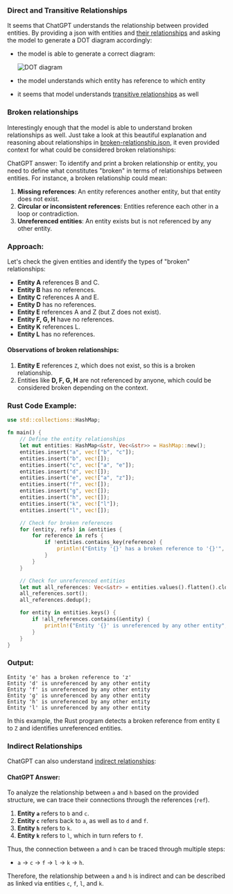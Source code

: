 ### Direct and Transitive Relationships
It seems that ChatGPT understands the relationship between provided entities.
By providing a json with entities and [their relationships](direct-relationships.json) and asking the model
to generate a DOT diagram accordingly:
 - the model is able to generate a correct diagram:
   
   ![DOT diagram](https://www.plantuml.com/plantuml/png/SoWkIImgAStDuKh9J2zABCXGS5Uevb80WaI5w9p4fDGSMoNNl9BCaae5HmKDGqsbM6kmR1Awh9E2XX5SDWLTrWMermmkdOqkxQsWOMOEbyv0b_PGqB2qj8JBbw3BXm1DXrWETRckdKAIDOAT0PL80N6ohH7i4gX41aG2mIv1OYSXiLEikMgv75BpKe0X1W00)
 
 - the model understands which entity has reference to which entity
 - it seems that model understands [transitive relationships](transitive-relationships.json) as well

### Broken relationships
Interestingly enough that the model is able to understand broken relationships as well.
Just take a look at this beautiful explanation and reasoning 
about relationships in [broken-relationship.json](broken-relationship.json),
it even provided context for what could be considered broken relationships:

ChatGPT answer:
To identify and print a broken relationship or entity, you need to define what constitutes "broken" in terms of relationships between entities. For instance, a broken relationship could mean:

1. **Missing references**: An entity references another entity, but that entity does not exist.
2. **Circular or inconsistent references**: Entities reference each other in a loop or contradiction.
3. **Unreferenced entities**: An entity exists but is not referenced by any other entity.

### Approach:

Let's check the given entities and identify the types of "broken" relationships:

- **Entity A** references B and C.
- **Entity B** has no references.
- **Entity C** references A and E.
- **Entity D** has no references.
- **Entity E** references A and Z (but Z does not exist).
- **Entity F, G, H** have no references.
- **Entity K** references L.
- **Entity L** has no references.

#### Observations of broken relationships:
1. **Entity E** references `Z`, which does not exist, so this is a broken relationship.
2. Entities like **D, F, G, H** are not referenced by anyone, which could be considered broken depending on the context.

### Rust Code Example:

```rust
use std::collections::HashMap;

fn main() {
    // Define the entity relationships
    let mut entities: HashMap<&str, Vec<&str>> = HashMap::new();
    entities.insert("a", vec!["b", "c"]);
    entities.insert("b", vec![]);
    entities.insert("c", vec!["a", "e"]);
    entities.insert("d", vec![]);
    entities.insert("e", vec!["a", "z"]);
    entities.insert("f", vec![]);
    entities.insert("g", vec![]);
    entities.insert("h", vec![]);
    entities.insert("k", vec!["l"]);
    entities.insert("l", vec![]);

    // Check for broken references
    for (entity, refs) in &entities {
        for reference in refs {
            if !entities.contains_key(reference) {
                println!("Entity '{}' has a broken reference to '{}'", entity, reference);
            }
        }
    }

    // Check for unreferenced entities
    let mut all_references: Vec<&str> = entities.values().flatten().cloned().collect();
    all_references.sort();
    all_references.dedup();

    for entity in entities.keys() {
        if !all_references.contains(&entity) {
            println!("Entity '{}' is unreferenced by any other entity", entity);
        }
    }
}
```

### Output:
```
Entity 'e' has a broken reference to 'z'
Entity 'd' is unreferenced by any other entity
Entity 'f' is unreferenced by any other entity
Entity 'g' is unreferenced by any other entity
Entity 'h' is unreferenced by any other entity
Entity 'l' is unreferenced by any other entity
```

In this example, the Rust program detects a broken reference from entity `E` to `Z` and identifies unreferenced entities.

### Indirect Relationships
ChatGPT can also understand [indirect relationships](indirect-relationships.json):

#### ChatGPT Answer:
To analyze the relationship between `a` and `h` based on the provided structure, we can trace their connections through the references (`ref`).

1. **Entity `a`** refers to `b` and `c`.
2. **Entity `c`** refers back to `a`, as well as to `d` and `f`.
3. **Entity `h`** refers to `k`.
4. **Entity `k`** refers to `l`, which in turn refers to `f`.

Thus, the connection between `a` and `h` can be traced through multiple steps:
- `a` → `c` → `f` → `l` → `k` → `h`.

Therefore, the relationship between `a` and `h` is indirect and can be described as linked via entities `c`, `f`, `l`, and `k`.